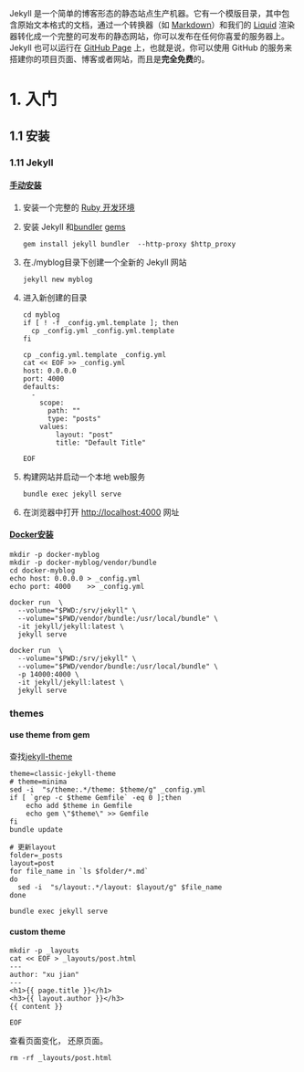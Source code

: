 Jekyll 是一个简单的博客形态的静态站点生产机器。它有一个模版目录，其中包含原始文本格式的文档，通过一个转换器（如 [Markdown](http://daringfireball.net/projects/markdown/)）和我们的 [Liquid](https://github.com/Shopify/liquid/wiki) 渲染器转化成一个完整的可发布的静态网站，你可以发布在任何你喜爱的服务器上。Jekyll 也可以运行在 [GitHub Page](http://pages.github.com/) 上，也就是说，你可以使用 GitHub 的服务来搭建你的项目页面、博客或者网站，而且是**完全免费**的。

# 1. 入门

## 1.1 安装

### 1.11 Jekyll

#### [手动安装](https://www.jekyll.com.cn/docs/)

1. 安装一个完整的 [Ruby 开发环境](ruby.md) 

2. 安装 Jekyll 和[bundler](https://www.jekyll.com.cn/docs/ruby-101/#bundler) [gems](https://www.jekyll.com.cn/docs/ruby-101/#gems)

   ```
   gem install jekyll bundler  --http-proxy $http_proxy
   ```

3. 在./myblog目录下创建一个全新的 Jekyll 网站

   ```
   jekyll new myblog
   ```

4. 进入新创建的目录

   ```
   cd myblog
   if [ ! -f _config.yml.template ]; then
     cp _config.yml _config.yml.template
   fi
   
   cp _config.yml.template _config.yml
   cat << EOF >> _config.yml
   host: 0.0.0.0 
   port: 4000 
   defaults:
     - 
       scope:
         path: ""
         type: "posts"
       values:
           layout: "post"
           title: "Default Title"
           
   EOF
   ```

5. 构建网站并启动一个本地 web服务

   ```
   bundle exec jekyll serve
   ```

6. 在浏览器中打开 [http://localhost:4000](http://localhost:4000/) 网址

#### [Docker安装](https://github.com/envygeeks/jekyll-docker/blob/master/README.md)

~~~
mkdir -p docker-myblog
mkdir -p docker-myblog/vendor/bundle
cd docker-myblog
echo host: 0.0.0.0 > _config.yml
echo port: 4000    >> _config.yml

docker run  \
  --volume="$PWD:/srv/jekyll" \
  --volume="$PWD/vendor/bundle:/usr/local/bundle" \
  -it jekyll/jekyll:latest \
  jekyll serve
  
docker run  \
  --volume="$PWD:/srv/jekyll" \
  --volume="$PWD/vendor/bundle:/usr/local/bundle" \
  -p 14000:4000 \
  -it jekyll/jekyll:latest \
  jekyll serve  
~~~






### themes

#### use theme from gem

查找[jekyll-theme](https://rubygems.org/search?utf8=✓&query=jekyll-theme)

~~~
theme=classic-jekyll-theme
# theme=minima
sed -i  "s/theme:.*/theme: $theme/g" _config.yml
if [ `grep -c $theme Gemfile` -eq 0 ];then  
    echo add $theme in Gemfile
    echo gem \"$theme\" >> Gemfile
fi  
bundle update

# 更新layout
folder=_posts
layout=post
for file_name in `ls $folder/*.md`
do
  sed -i  "s/layout:.*/layout: $layout/g" $file_name
done

bundle exec jekyll serve
~~~

#### custom theme

~~~
mkdir -p _layouts
cat << EOF > _layouts/post.html
---
author: "xu jian"
---
<h1>{{ page.title }}</h1>
<h3>{{ layout.author }}</h3>
{{ content }}

EOF
~~~

查看页面变化， 还原页面。

~~~
rm -rf _layouts/post.html
~~~







